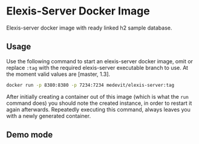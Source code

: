 # Elexis-Server Docker Image

Elexis-server docker image with ready linked h2 sample database.

## Usage

Use the following command to start an elexis-server docker image, omit or replace `:tag` with
the required elexis-server executable branch to use. At the moment valid values are 
[master, 1.3].

```bash
docker run -p 8380:8380 -p 7234:7234 medevit/elexis-server:tag
```

After initially creating a container out of this image (which is what the `run` command does) you should note
the created instance, in order to restart it again afterwards. Repeatedly executing this command, always leaves
you with a newly generated container.

## Demo mode